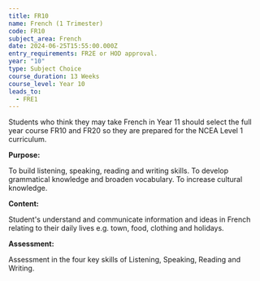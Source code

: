 ```yaml
---
title: FR10
name: French (1 Trimester)
code: FR10
subject_area: French
date: 2024-06-25T15:55:00.000Z
entry_requirements: FR2E or HOD approval.
year: "10"
type: Subject Choice
course_duration: 13 Weeks
course_level: Year 10
leads_to:
  - FRE1
---
```

Students who think they may take French in Year 11 should select the full year course FR10 and FR20 so they are prepared for the NCEA Level 1 curriculum.

**Purpose:**

To build listening, speaking, reading and writing skills. To develop grammatical knowledge and broaden vocabulary. To increase cultural knowledge.

**Content:** 

Student's understand and communicate information and ideas in French relating to their daily lives e.g. town, food, clothing and holidays. 

**Assessment:** 

Assessment in the four key skills of Listening, Speaking, Reading and Writing.
